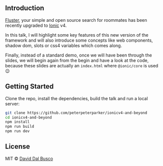 ## Introduction

[Fluster](https://fluster.io/), your simple and open source search for roommates has been recently upgraded to [Ionic](http://ionicframework.com) v4.

In this talk, I will highlight some key features of this new version of the framework and will also introduce some concepts like web components, shadow dom, slots or css4 variables which comes along.

Finally, instead of a standard demo, once we will have been through the slides, we will begin again from the begin and have a look at the code, because these slides are actually an `index.html` where `@ionic/core` is used 😉

## Getting Started

Clone the repo, install the dependencies, build the talk and run a local server:

```bash
git clone https://github.com/peterpeterparker/ionicv4-and-beyond
cd ionicv4-and-beyond
npm install
npm run build
npm run dev
```

## License

MIT © [David Dal Busco](mailto:david.dalbusco@outlook.com)
